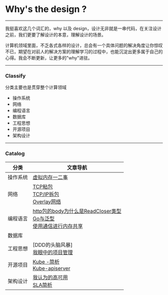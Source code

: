 # Why's the design ?

---
我挺喜欢这几个词汇的，why 以及 design，设计无非就是一串代码，在关注设计之前，我们更要了解设计的本意，理解设计的场景。

计算机领域里面，不乏各式各样的设计，总会有一个具体问题的解决角度让你惊叹不已，期望在对前人的解决方案的理解学习的过程中，也能沉淀出更多属于自己的心得。我会不断更新，让更多的"why"进驻。

---

### Classify 


分类主要也是贯穿整个计算领域

+ 操作系统
+ 网络
+ 编程语言
+ 数据库
+ 工程思想
+ 开源项目
+ 架构设计

---

### Catalog

|分类|文章导航|
| ----  | ---- |
| 操作系统|[虚拟内存一二事](https://github.com/yishonfighting/why-design/blob/master/os/virtual_memory.md)|
|网络|[TCP粘包](https://github.com/yishonfighting/why-design/blob/master/net/message_framing.md) <br /> [TCP/IP拆包](https://github.com/yishonfighting/why-design/blob/master/net/data_split.md) <br /> [Overlay网络](https://github.com/yishonfighting/why-design/blob/master/net/overlay.md)|
|编程语言|[http包的body为什么是ReadCloser类型](https://github.com/yishonfighting/why-design/blob/master/lang/read_closer.md) <br /> [Go与泛型](https://github.com/yishonfighting/why-design/blob/master/lang/go_generic.md) <br /> [使用通信进行内存共享](https://github.com/yishonfighting/why-design/blob/master/lang/csp.md)|
|数据库||
|工程思想|[DDD的头脑风暴] <br /> [我眼中的项目管理](https://github.com/yishonfighting/why-design/blob/master/manage/tapd.md) |
|开源项目|[Kube -简析]() <br /> [Kube-apiserver]() <br />|
|架构设计 |[我认为的高可用](https://github.com/yishonfighting/why-design/blob/master/arch/high_availability.md) <br /> [SLA简析](https://github.com/yishonfighting/why-design/blob/master/arch/sla.md)|



